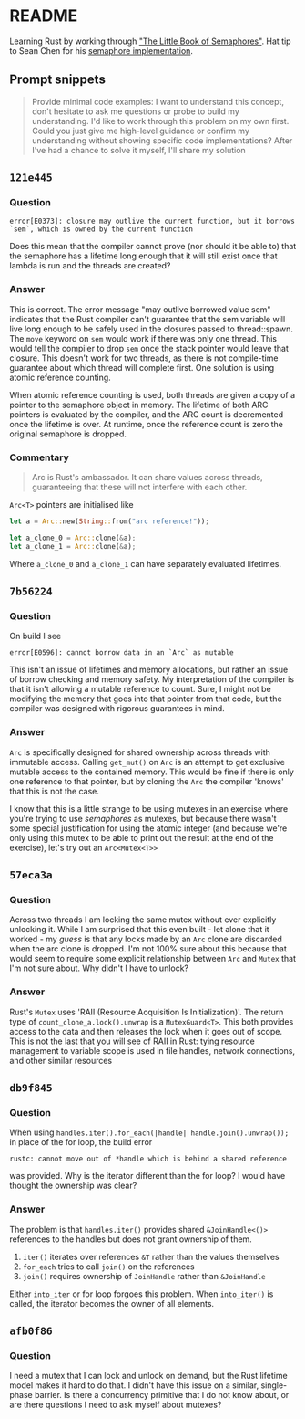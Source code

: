 # README

Learning Rust by working through ["The Little Book of Semaphores"](https://greenteapress.com/wp/semaphores/). Hat tip to Sean Chen for his [semaphore implementation](https://seanchen1991.github.io/posts/sync-primitives-semaphores/).


## Prompt snippets

> Provide minimal code examples: I want to understand this concept, don't hesitate to ask me questions or probe to build my understanding. I'd like to work through this problem on my own first. Could you just give me high-level guidance or confirm my understanding without showing specific code implementations? After I've had a chance to solve it myself, I'll share my solution


## `121e445`

### Question

```
error[E0373]: closure may outlive the current function, but it borrows `sem`, which is owned by the current function
```
Does this mean that the compiler cannot prove (nor should it be able to) that the semaphore has a lifetime long enough that it will still exist once that lambda is run and the threads are created?

### Answer
This is correct. The error message "may outlive borrowed value sem" indicates that the Rust compiler can't guarantee that the sem variable will live long enough to be safely used in the closures passed to thread::spawn. The `move` keyword on `sem` would work if there was only one thread. This would tell the compiler to drop `sem` once the stack pointer would leave that closure. This doesn't work for two threads, as there is not compile-time guarantee about which thread will complete first. One solution is using atomic reference counting.

When atomic reference counting is used, both threads are given a copy of a pointer to the semaphore object in memory. The lifetime of both ARC pointers is evaluated by the compiler, and the ARC count is decremented once the lifetime is over. At runtime, once the reference count is zero the original semaphore is dropped.

### Commentary
> Arc<T> is Rust's ambassador.
> It can share values across threads, guaranteeing that these will not interfere with each other.

`Arc<T>` pointers are initialised like

```rust
let a = Arc::new(String::from("arc reference!"));

let a_clone_0 = Arc::clone(&a);
let a_clone_1 = Arc::clone(&a);
```

Where `a_clone_0` and `a_clone_1` can have separately evaluated lifetimes.

## `7b56224`

### Question
On build I see
```
error[E0596]: cannot borrow data in an `Arc` as mutable
```
 This isn't an issue of lifetimes and memory allocations, but rather an issue of borrow checking and memory safety. My interpretation of the compiler is that it isn't allowing a mutable reference to count. Sure, I might not be modifying the memory that goes into that pointer from that code, but the compiler was designed with rigorous guarantees in mind.

### Answer
`Arc` is specifically designed for shared ownership across threads with immutable access. Calling `get_mut()` on `Arc`  is an attempt to get exclusive mutable access to the contained memory. This would be fine if there is only one reference to that pointer, but by cloning the `Arc` the compiler 'knows' that this is not the case.

I know that this is a little strange to be using mutexes in an exercise where you're trying to use _semaphores_ as mutexes, but because there wasn't some special justification for using the atomic integer (and because we're only using this mutex to be able to print out the result at the end of the exercise), let's try out an `Arc<Mutex<T>>`

## `57eca3a`

### Question
Across two threads I am locking the same mutex without ever explicitly unlocking it. While I am surprised that this even built - let alone that it worked - my _guess_ is that any locks made by an `Arc` clone are discarded when the arc clone is dropped. I'm not 100% sure about this because that would seem to require some explicit relationship between `Arc` and `Mutex` that I'm not sure about. Why didn't I have to unlock?

### Answer
Rust's  `Mutex` uses 'RAII (Resource Acquisition Is Initialization)'. The return type of `count_clone_a.lock().unwrap` is a `MutexGuard<T>`. This both provides access to the data and then releases the lock when it goes out of scope. This is not the last that you will see of RAII in Rust: tying resource management to variable scope is used in file handles, network connections, and other similar resources

## `db9f845`
### Question
When using `handles.iter().for_each(|handle| handle.join().unwrap());` in place of the for loop, the build error
```
rustc: cannot move out of *handle which is behind a shared reference
```
was provided. Why is the iterator different than the for loop? I would have thought the ownership was clear?

### Answer
The problem is that `handles.iter()` provides shared `&JoinHandle<()>` references to the handles but does not grant ownership of them.
1) `iter()` iterates over references `&T` rather than the values themselves
2) `for_each` tries to call `join()` on the references
3) `join()` requires ownership of `JoinHandle` rather than `&JoinHandle`

Either `into_iter` or for loop forgoes this problem. When `into_iter()` is called, the iterator becomes the owner of all elements.

## `afb0f86`
### Question
I need a mutex that I can lock and unlock on demand, but the Rust lifetime model makes it hard to do that. I didn't have this issue on a similar, single-phase barrier. Is there a concurrency primitive that I do not know about, or are there questions I need to ask myself about mutexes?
